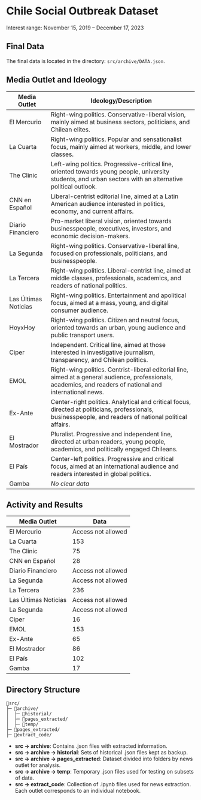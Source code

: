 # Chile Social Outbreak Dataset

Interest range: November 15, 2019 – December 17, 2023

## Final Data

The final data is located in the directory: `src/archive/DATA.json`.

## Media Outlet and Ideology

| Media Outlet         | Ideology/Description                                                                                                                                         |
| -------------------- | ------------------------------------------------------------------------------------------------------------------------------------------------------------ |
| El Mercurio          | Right-wing politics. Conservative-liberal vision, mainly aimed at business sectors, politicians, and Chilean elites.                                         |
| La Cuarta            | Right-wing politics. Popular and sensationalist focus, mainly aimed at workers, middle, and lower classes.                                                   |
| The Clinic           | Left-wing politics. Progressive-critical line, oriented towards young people, university students, and urban sectors with an alternative political outlook.  |
| CNN en Español       | Liberal-centrist editorial line, aimed at a Latin American audience interested in politics, economy, and current affairs.                                    | ... |
| Diario Financiero    | Pro-market liberal vision, oriented towards businesspeople, executives, investors, and economic decision-makers.                                             |
| La Segunda           | Right-wing politics. Conservative-liberal line, focused on professionals, politicians, and businesspeople.                                                   |
| La Tercera           | Right-wing politics. Liberal-centrist line, aimed at middle classes, professionals, academics, and readers of national politics.                             |
| Las Últimas Noticias | Right-wing politics. Entertainment and apolitical focus, aimed at a mass, young, and digital consumer audience.                                              |
| HoyxHoy              | Right-wing politics. Citizen and neutral focus, oriented towards an urban, young audience and public transport users.                                        |
| Ciper                | Independent. Critical line, aimed at those interested in investigative journalism, transparency, and Chilean politics.                                       |
| EMOL                 | Right-wing politics. Centrist-liberal editorial line, aimed at a general audience, professionals, academics, and readers of national and international news. |
| Ex-Ante              | Center-right politics. Analytical and critical focus, directed at politicians, professionals, businesspeople, and readers of national political affairs.     | ... |
| El Mostrador         | Pluralist. Progressive and independent line, directed at urban readers, young people, academics, and politically engaged Chileans.                           |
| El País              | Center-left politics. Progressive and critical focus, aimed at an international audience and readers interested in global politics.                          |
| Gamba                | _No clear data_                                                                                                                                              | ... |

[El Mostrador]: https://es.wikipedia.org/wiki/El_Mostrador
[La Cuarta]: https://es.wikipedia.org/wiki/La_Cuarta
[The Clinic]: https://es.wikipedia.org/wiki/The_Clinic
[Diario Financiero]: https://es.wikipedia.org/wiki/Diario_Financiero
[La Segunda]: https://es.wikipedia.org/wiki/La_Segunda
[La Tercera]: https://es.wikipedia.org/wiki/La_Tercera
[Las Ultimas Noticias]: https://es.wikipedia.org/wiki/Las_%C3%9Altimas_Noticias
[HoyxHoy]: https://es.wikipedia.org/wiki/HoyxHoy
[Ciper]: https://es.wikipedia.org/wiki/Ciper
[EMOL]: https://es.wikipedia.org/wiki/EMOL
[El Mercurio]: https://es.wikipedia.org/wiki/El_Mercurio
[El Pais]: https://es.wikipedia.org/wiki/El_Pa%C3%ADs

## Activity and Results

| Media Outlet         | Data               |
| -------------------- | ------------------ |
| El Mercurio          | Access not allowed |
| La Cuarta            | 153                |
| The Clinic           | 75                 |
| CNN en Español       | 28                 |
| Diario Financiero    | Access not allowed |
| La Segunda           | Access not allowed |
| La Tercera           | 236                |
| Las Últimas Noticias | Access not allowed |
| La Segunda           | Access not allowed |
| Ciper                | 16                 |
| EMOL                 | 153                |
| Ex-Ante              | 65                 |
| El Mostrador         | 86                 |
| El País              | 102                |
| Gamba                | 17                 |

## Directory Structure

```
📁src/
├─ 📁archive/
│  ├─ 📁historial/
│  ├─ 📁pages_extracted/
│  ├─ 📁temp/
├─ 📁pages_extracted/
├─ 📁extract_code/
```

- **src → archive**: Contains .json files with extracted information.
- **src → archive → historial**: Sets of historical .json files kept as backup.
- **src → archive → pages_extracted**: Dataset divided into folders by news outlet for analysis.
- **src → archive → temp**: Temporary .json files used for testing on subsets of data.
- **src → extract_code**: Collection of .ipynb files used for news extraction. Each outlet corresponds to an individual notebook.


